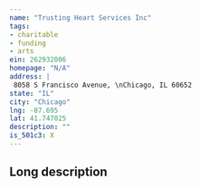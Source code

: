 ```yaml
---
name: "Trusting Heart Services Inc"
tags:
- charitable
- funding
- arts
ein: 262932006
homepage: "N/A"
address: |
 8058 S Francisco Avenue, \nChicago, IL 60652
state: "IL"
city: "Chicago"
lng: -87.695
lat: 41.747025
description: ""
is_501c3: X
---
```


## Long description


